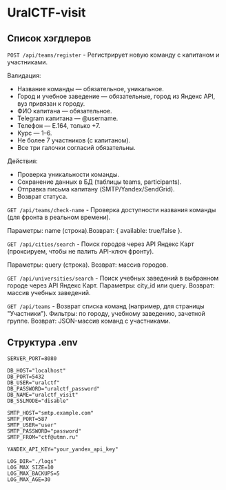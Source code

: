 # UralCTF-visit
## Список хэгдлеров
`POST /api/teams/register` - Регистрирует новую команду с капитаном и участниками.

Валидация:
   - Название команды — обязательное, уникальное.
   - Город и учебное заведение — обязательные, город из Яндекс API, вуз привязан к городу.
   - ФИО капитана — обязательное.
   - Telegram капитана — @username.
   - Телефон — E.164, только +7.
   - Курс — 1–6.
   - Не более 7 участников (с капитаном).
   - Все три галочки согласий обязательны.

Действия:
   - Проверка уникальности команды.
   - Сохранение данных в БД (таблицы teams, participants).
   - Отправка письма капитану (SMTP/Yandex/SendGrid).
   - Возврат статуса.
   
`GET /api/teams/check-name` - Проверка доступности названия команды (для фронта в реальном времени).

Параметры: name (строка).Возврат: { available: true/false }.

`GET /api/cities/search` - Поиск городов через API Яндекс Карт (проксируем, чтобы не палить API-ключ фронту).

Параметры: query (строка). Возврат: массив городов.

`GET /api/universities/search` - Поиск учебных заведений в выбранном городе через API Яндекс Карт.
Параметры: city_id или query. Возврат: массив учебных заведений.

`GET /api/teams` - Возврат списка команд (например, для страницы "Участники").
Фильтры: по городу, учебному заведению, зачетной группе. Возврат: JSON-массив команд с участниками.

## Структура .env
```
SERVER_PORT=8080

DB_HOST="localhost"
DB_PORT=5432
DB_USER="uralctf"
DB_PASSWORD="uralctf_password"
DB_NAME="uralctf_visit"
DB_SSLMODE="disable"

SMTP_HOST="smtp.example.com"
SMTP_PORT=587
SMTP_USER="user"
SMTP_PASSWORD="password"
SMTP_FROM="ctf@utmn.ru"

YANDEX_API_KEY="your_yandex_api_key"

LOG_DIR="./logs"
LOG_MAX_SIZE=10
LOG_MAX_BACKUPS=5
LOG_MAX_AGE=30
```